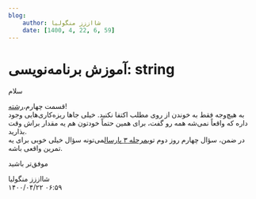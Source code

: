 ```yaml
---
blog:
    author: شااززز منگولیا
    date: [1400, 4, 22, 6, 59]
---
```

# آموزش برنامه‌نویسی: string

<div class="cnt">
سلام<p></p>
<p>قسمت چهارم،<a href="http://s1.picofile.com/file/6359910460/string.pdf.html">رشته</a>!<br/>به هیچ‌وجه فقط به خوندن از روی مطلب اکتفا نکنید. خیلی جاها ریزه‌کاری‌هایی وجود داره که واقعاً نمی‌شه همه رو گفت، برای همین حتماً خودتون هم یه مقدار براش وقت بذارید.<br/>در ضمن، سؤال چهارم روز دوم توی<a href="http://shaazzz.blogfa.com/post-81.aspx">مرحله ۳ پارسال</a>می‌تونه سؤال خیلی خوبی برای یه تمرین واقعی باشه.</p>
<p>موفق‌تر باشید</p>
</div>

<div class="blog-info">
    <div class="blog-author">شااززز منگولیا</div>
    <div class="blog-date">۱۴۰۰/۰۴/۲۲ ۰۶:۵۹</div>
</div>

